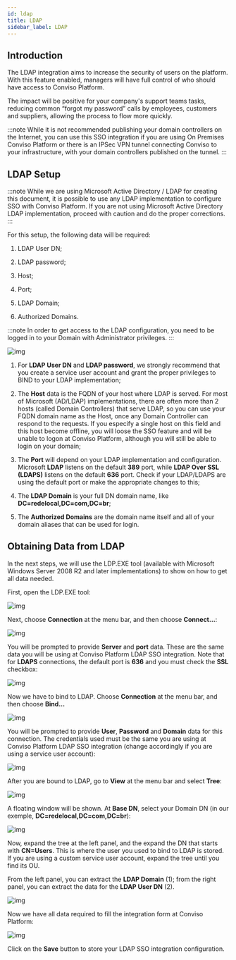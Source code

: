 ```yaml
---
id: ldap
title: LDAP
sidebar_label: LDAP
---
```


## Introduction

The LDAP integration aims to increase the security of users on the platform. With this feature enabled, managers will have full control of who should have access to Conviso Platform.

The impact will be positive for your company's support teams tasks, reducing common “forgot my password” calls by employees, customers and suppliers, allowing the process to flow more quickly.

:::note
While it is not recommended publishing your domain controllers on the Internet, you can use this SSO integration if you are using On Premises Conviso Platform or there is an IPSec VPN tunnel connecting Conviso to your infrastructure, with your domain controllers published on the tunnel.
:::

## LDAP Setup

:::note
While we are using Microsoft Active Directory / LDAP for creating this document, it is possible to use any LDAP implementation to configure SSO with Conviso Platform. If you are not using Microsoft Active Directory LDAP implementation, proceed with caution and do the proper corrections.  
:::

For this setup, the following data will be required:

1. LDAP User DN;

2. LDAP password;

3. Host;

4. Port;

5. LDAP Domain;

6. Authorized Domains.

:::note
In order to get access to the LDAP configuration, you need to be logged in to your Domain with Administrator privileges.
:::

<div style={{textAlign: 'center'}}>

![img](../../static/img/ad-ldap-img1.png)

</div>

1. For **LDAP User DN** and **LDAP password**, we strongly recommend that you create a service user account and grant the proper privileges to BIND to your LDAP implementation;

2. The **Host** data is the FQDN of your host where LDAP is served. For most of Microsoft (AD/LDAP) implementations, there are often more than 2 hosts (called Domain Controllers) that serve LDAP, so you can use your FQDN domain name as the Host, once any Domain Controller can respond to the requests. If you especify a single host on this field and this host become offline, you will loose the SSO feature and will be unable to logon at Conviso Platform, although you will still be able to login on your domain;

3. The **Port** will depend on your LDAP implementation and configuration. Microsoft **LDAP** listens on the default **389** port, while **LDAP Over SSL (LDAPS)** listens on the default **636** port. Check if your LDAP/LDAPS are using the default port or make the appropriate changes to this;

4. The **LDAP Domain** is your full DN domain name, like **DC=redelocal,DC=com,DC=br**;

5. The **Authorized Domains** are the domain name itself and all of your domain aliases that can be used for login.

## Obtaining Data from LDAP

In the next steps, we will use the LDP.EXE tool (available with Microsoft Windows Server 2008 R2 and later implementations) to show on how to get all data needed.

First, open the LDP.EXE tool:

<div style={{textAlign: 'center'}}>

![img](../../static/img/ad-ldap-img2.png)

</div>

Next, choose **Connection** at the menu bar, and then choose **Connect...**:

<div style={{textAlign: 'center'}}>

![img](../../static/img/ad-ldap-img3.png)

</div>

You will be prompted to provide **Server** and **port** data. These are the same data you will be using at Conviso Platform LDAP SSO integration. Note that for **LDAPS** connections, the default port is **636** and you must check the **SSL** checkbox:

<div style={{textAlign: 'center'}}>

![img](../../static/img/ad-ldap-img4.png)

</div>

Now we have to bind to LDAP. Choose **Connection** at the menu bar, and then choose **Bind...** 

<div style={{textAlign: 'center'}}>

![img](../../static/img/ad-ldap-img5.png)

</div>

You will be prompted to provide **User**, **Password** and **Domain** data for this connection. The credentials used must be the same you are using at Conviso Platform LDAP SSO integration (change accordingly if you are using a service user account):

<div style={{textAlign: 'center'}}>

![img](../../static/img/ad-ldap-img6.png)

</div>

After you are bound to LDAP, go to **View** at the menu bar and select **Tree**:

<div style={{textAlign: 'center'}}>

![img](../../static/img/ad-ldap-img7.png)

</div>

A floating window will be shown. At **Base DN**, select your Domain DN (in our exemple, **DC=redelocal,DC=com,DC=br**):

<div style={{textAlign: 'center'}}>

![img](../../static/img/ad-ldap-img8.png)

</div>

Now, expand the tree at the left panel, and the expand the DN that starts with **CN=Users**. This is where the user you used to bind to LDAP is stored. If you are using a custom service user account, expand the tree until you find its OU.

From the left panel, you can extract the **LDAP Domain** (1); from the right panel, you can extract the data for the **LDAP User DN** (2).

<div style={{textAlign: 'center'}}>

![img](../../static/img/ad-ldap-img9.png)

</div>

Now we have all data required to fill the integration form at Conviso Platform:

<div style={{textAlign: 'center'}}>

![img](../../static/img/ad-ldap-img10.png)

</div>

Click on the **Save** button to store your LDAP SSO integration configuration.

